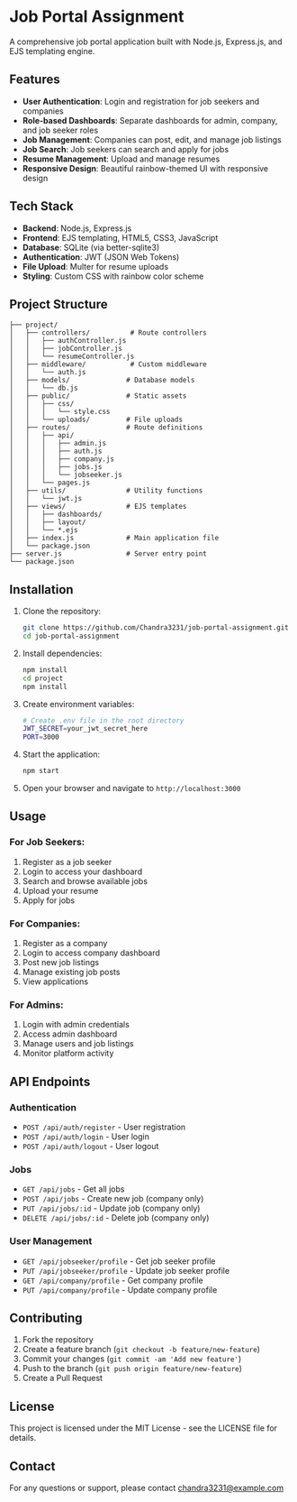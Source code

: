 # Job Portal Assignment

A comprehensive job portal application built with Node.js, Express.js, and EJS templating engine.

## Features

- **User Authentication**: Login and registration for job seekers and companies
- **Role-based Dashboards**: Separate dashboards for admin, company, and job seeker roles
- **Job Management**: Companies can post, edit, and manage job listings
- **Job Search**: Job seekers can search and apply for jobs
- **Resume Management**: Upload and manage resumes
- **Responsive Design**: Beautiful rainbow-themed UI with responsive design

## Tech Stack

- **Backend**: Node.js, Express.js
- **Frontend**: EJS templating, HTML5, CSS3, JavaScript
- **Database**: SQLite (via better-sqlite3)
- **Authentication**: JWT (JSON Web Tokens)
- **File Upload**: Multer for resume uploads
- **Styling**: Custom CSS with rainbow color scheme

## Project Structure

```
├── project/
│   ├── controllers/          # Route controllers
│   │   ├── authController.js
│   │   ├── jobController.js
│   │   └── resumeController.js
│   ├── middleware/           # Custom middleware
│   │   └── auth.js
│   ├── models/              # Database models
│   │   └── db.js
│   ├── public/              # Static assets
│   │   ├── css/
│   │   │   └── style.css
│   │   └── uploads/         # File uploads
│   ├── routes/              # Route definitions
│   │   ├── api/
│   │   │   ├── admin.js
│   │   │   ├── auth.js
│   │   │   ├── company.js
│   │   │   ├── jobs.js
│   │   │   └── jobseeker.js
│   │   └── pages.js
│   ├── utils/               # Utility functions
│   │   └── jwt.js
│   ├── views/               # EJS templates
│   │   ├── dashboards/
│   │   ├── layout/
│   │   └── *.ejs
│   ├── index.js             # Main application file
│   └── package.json
├── server.js                # Server entry point
└── package.json
```

## Installation

1. Clone the repository:
   ```bash
   git clone https://github.com/Chandra3231/job-portal-assignment.git
   cd job-portal-assignment
   ```

2. Install dependencies:
   ```bash
   npm install
   cd project
   npm install
   ```

3. Create environment variables:
   ```bash
   # Create .env file in the root directory
   JWT_SECRET=your_jwt_secret_here
   PORT=3000
   ```

4. Start the application:
   ```bash
   npm start
   ```

5. Open your browser and navigate to `http://localhost:3000`

## Usage

### For Job Seekers:
1. Register as a job seeker
2. Login to access your dashboard
3. Search and browse available jobs
4. Upload your resume
5. Apply for jobs

### For Companies:
1. Register as a company
2. Login to access company dashboard
3. Post new job listings
4. Manage existing job posts
5. View applications

### For Admins:
1. Login with admin credentials
2. Access admin dashboard
3. Manage users and job listings
4. Monitor platform activity

## API Endpoints

### Authentication
- `POST /api/auth/register` - User registration
- `POST /api/auth/login` - User login
- `POST /api/auth/logout` - User logout

### Jobs
- `GET /api/jobs` - Get all jobs
- `POST /api/jobs` - Create new job (company only)
- `PUT /api/jobs/:id` - Update job (company only)
- `DELETE /api/jobs/:id` - Delete job (company only)

### User Management
- `GET /api/jobseeker/profile` - Get job seeker profile
- `PUT /api/jobseeker/profile` - Update job seeker profile
- `GET /api/company/profile` - Get company profile
- `PUT /api/company/profile` - Update company profile

## Contributing

1. Fork the repository
2. Create a feature branch (`git checkout -b feature/new-feature`)
3. Commit your changes (`git commit -am 'Add new feature'`)
4. Push to the branch (`git push origin feature/new-feature`)
5. Create a Pull Request

## License

This project is licensed under the MIT License - see the LICENSE file for details.

## Contact

For any questions or support, please contact [chandra3231@example.com](mailto:chandra3231@example.com)